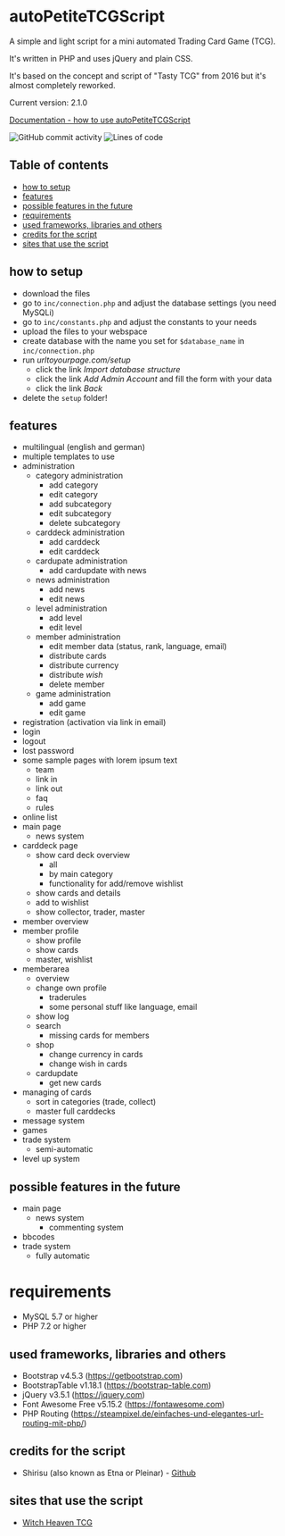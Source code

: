 # autoPetiteTCGScript
A simple and light script for a mini automated Trading Card Game (TCG).

It's written in PHP and uses jQuery and plain CSS.

It's based on the concept and script of "Tasty TCG" from 2016 but it's almost completely reworked.

Current version: 2.1.0

[Documentation - how to use autoPetiteTCGScript](https://github.com/Shirisu/autoPetiteTCGScript/blob/master/DOCUMENTATION.md)

![GitHub commit activity](https://img.shields.io/github/commit-activity/w/Shirisu/autoPetiteTCGScript)
![Lines of code](https://img.shields.io/tokei/lines/github/Shirisu/autoPetiteTCGScript)


## Table of contents

* [how to setup](#how-to-setup)
* [features](#features)
* [possible features in the future](#possible-features-in-the-future)
* [requirements](#requirements)
* [used frameworks, libraries and others](#used-frameworks-libraries-and-others)
* [credits for the script](#credits-for-the-script)
* [sites that use the script](#sites-that-use-the-script)


## how to setup
- download the files
- go to `inc/connection.php` and adjust the database settings (you need MySQLi)
- go to `inc/constants.php` and adjust the constants to your needs
- upload the files to your webspace
- create database with the name you set for `$database_name` in `inc/connection.php`
- run *urltoyourpage.com/setup*
  - click the link *Import database structure*
  - click the link *Add Admin Account* and fill the form with your data
  - click the link *Back*
- delete the `setup` folder!


## features
- multilingual (english and german)
- multiple templates to use
- administration
  - category administration
    - add category
    - edit category
    - add subcategory
    - edit subcategory
    - delete subcategory
  - carddeck administration
    - add carddeck
    - edit carddeck
  - cardupate administration
    - add cardupdate with news
  - news administration
    - add news
    - edit news
  - level administration
    - add level
    - edit level
  - member administration
    - edit member data (status, rank, language, email)
    - distribute cards
    - distribute currency
    - distribute *wish*
    - delete member
  - game administration
    - add game
    - edit game
- registration (activation via link in email)
- login
- logout
- lost password
- some sample pages with lorem ipsum text
  - team
  - link in
  - link out
  - faq
  - rules
- online list
- main page
  - news system
- carddeck page
  - show card deck overview
    - all
    - by main category
    - functionality for add/remove wishlist
  - show cards and details
  - add to wishlist
  - show collector, trader, master
- member overview
- member profile
  - show profile
  - show cards
  - master, wishlist
- memberarea
  - overview
  - change own profile
    - traderules
    - some personal stuff like language, email
  - show log
  - search
    - missing cards for members
  - shop
    - change currency in cards
    - change wish in cards
  - cardupdate
    - get new cards
- managing of cards
  - sort in categories (trade, collect)
  - master full carddecks
- message system
- games
- trade system
  - semi-automatic
- level up system

## possible features in the future
- main page
  - news system
    - commenting system
- bbcodes
- trade system
  - fully automatic


# requirements
- MySQL 5.7 or higher
- PHP 7.2 or higher


## used frameworks, libraries and others
- Bootstrap v4.5.3 (https://getbootstrap.com)
- BootstrapTable v1.18.1 (https://bootstrap-table.com)
- jQuery v3.5.1 (https://jquery.com)
- Font Awesome Free v5.15.2 (https://fontawesome.com)
- PHP Routing (https://steampixel.de/einfaches-und-elegantes-url-routing-mit-php/)


## credits for the script
- Shirisu (also known as Etna or Pleinar) - [Github](https://github.com/Shirisu/)


## sites that use the script
- [Witch Heaven TCG](https://tcg.jadestaub.de)
